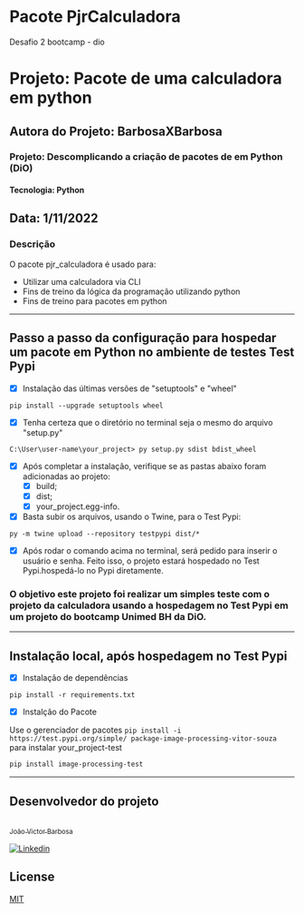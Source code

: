 # Pacote PjrCalculadora
Desafio 2 bootcamp - dio 

# Projeto: Pacote de uma calculadora em python
## Autora do Projeto: BarbosaXBarbosa
### Projeto: Descomplicando a criação de pacotes de em Python (DiO)
#### Tecnologia: Python
Data: 1/11/2022
-----------------------------------------
### Descrição
O pacote pjr_calculadora é usado para:

- Utilizar uma calculadora via CLI
- Fins de treino da lógica da programação utilizando python
- Fins de treino para pacotes em python
---------------------------------------------
## Passo a passo da configuração para hospedar um pacote em Python no ambiente de testes Test Pypi

- [x] Instalação das últimas versões de "setuptools" e "wheel"

```
pip install --upgrade setuptools wheel
```
- [x] Tenha certeza que o diretório no terminal seja o mesmo do arquivo "setup.py"

```
C:\User\user-name\your_project> py setup.py sdist bdist_wheel
```

- [x] Após completar a instalação, verifique se as pastas abaixo foram adicionadas ao projeto:
  - [x] build;
  - [x] dist;
  - [x] your_project.egg-info.

- [x] Basta subir os arquivos, usando o Twine, para o Test Pypi:

```
py -m twine upload --repository testpypi dist/*
```

- [x] Após rodar o comando acima no terminal, será pedido para inserir o usuário e senha. Feito isso, o projeto estará hospedado no Test Pypi.hospedá-lo no Pypi diretamente.

### O objetivo este projeto foi realizar um simples teste com o projeto da calculadora usando a hospedagem no Test Pypi em um projeto do bootcamp Unimed BH da DiO.

----------------------------------------------------
## Instalação local, após hospedagem no Test Pypi

- [x] Instalação de dependências
```
pip install -r requirements.txt
```

- [x] Instalção do Pacote

Use o gerenciador de pacotes ```pip install -i https://test.pypi.org/simple/ package-image-processing-vitor-souza ```para instalar your_project-test

```bash
pip install image-processing-test
```
-------------------------------------------------

## Desenvolvedor do projeto

[<br><sub>João Victor Barbosa</sub> ](https://github.com/barbosaxbarbosa)


[![Linkedin](https://img.shields.io/badge/LinkedIn-0077B5?style=for-the-badge&logo=linkedin&logoColor=white)](https://github.com/barbosaxbarbosa)

## License
[MIT](https://choosealicense.com/licenses/mit/)